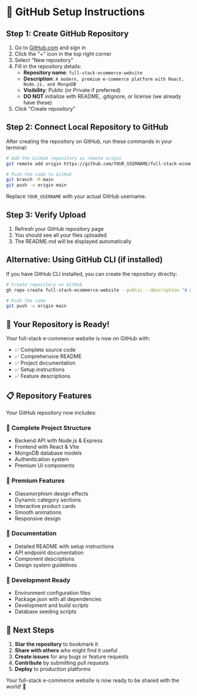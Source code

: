 # 🚀 GitHub Setup Instructions

## Step 1: Create GitHub Repository

1. Go to [GitHub.com](https://github.com) and sign in
2. Click the "+" icon in the top right corner
3. Select "New repository"
4. Fill in the repository details:
   - **Repository name**: `full-stack-ecommerce-website`
   - **Description**: `A modern, premium e-commerce platform with React, Node.js, and MongoDB`
   - **Visibility**: Public (or Private if preferred)
   - **DO NOT** initialize with README, .gitignore, or license (we already have these)
5. Click "Create repository"

## Step 2: Connect Local Repository to GitHub

After creating the repository on GitHub, run these commands in your terminal:

```bash
# Add the GitHub repository as remote origin
git remote add origin https://github.com/YOUR_USERNAME/full-stack-ecommerce-website.git

# Push the code to GitHub
git branch -M main
git push -u origin main
```

Replace `YOUR_USERNAME` with your actual GitHub username.

## Step 3: Verify Upload

1. Refresh your GitHub repository page
2. You should see all your files uploaded
3. The README.md will be displayed automatically

## Alternative: Using GitHub CLI (if installed)

If you have GitHub CLI installed, you can create the repository directly:

```bash
# Create repository on GitHub
gh repo create full-stack-ecommerce-website --public --description "A modern, premium e-commerce platform with React, Node.js, and MongoDB"

# Push the code
git push -u origin main
```

## 🎉 Your Repository is Ready!

Your full-stack e-commerce website is now on GitHub with:
- ✅ Complete source code
- ✅ Comprehensive README
- ✅ Project documentation
- ✅ Setup instructions
- ✅ Feature descriptions

## 📋 Repository Features

Your GitHub repository now includes:

### 📁 **Complete Project Structure**
- Backend API with Node.js & Express
- Frontend with React & Vite
- MongoDB database models
- Authentication system
- Premium UI components

### 🎨 **Premium Features**
- Glassmorphism design effects
- Dynamic category sections
- Interactive product cards
- Smooth animations
- Responsive design

### 📖 **Documentation**
- Detailed README with setup instructions
- API endpoint documentation
- Component descriptions
- Design system guidelines

### 🔧 **Development Ready**
- Environment configuration files
- Package.json with all dependencies
- Development and build scripts
- Database seeding scripts

## 🌟 Next Steps

1. **Star the repository** to bookmark it
2. **Share with others** who might find it useful
3. **Create issues** for any bugs or feature requests
4. **Contribute** by submitting pull requests
5. **Deploy** to production platforms

Your full-stack e-commerce website is now ready to be shared with the world! 🚀